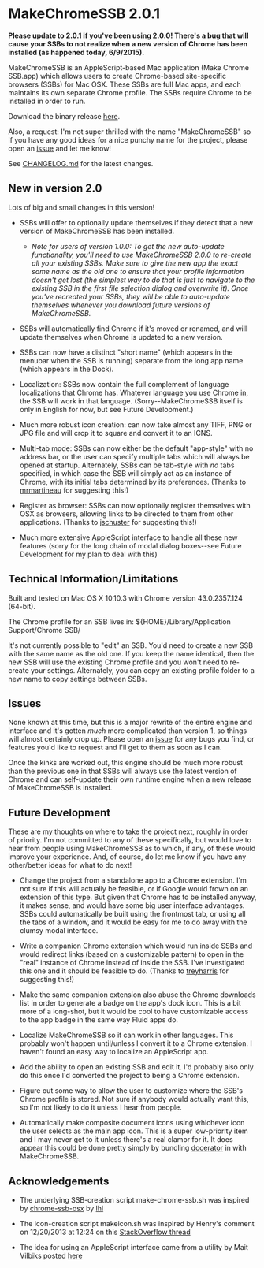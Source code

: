 # MakeChromeSSB 2.0.1

**Please update to 2.0.1 if you've been using 2.0.0! There's a bug that will cause your SSBs to not realize when a new version of Chrome has been installed (as happened today, 6/9/2015).**

MakeChromeSSB is an AppleScript-based Mac application (Make Chrome SSB.app) which allows users to create Chrome-based site-specific browsers (SSBs) for Mac OSX. These SSBs are full Mac apps, and each maintains its own separate Chrome profile. The SSBs require Chrome to be installed in order to run.

Download the binary release [here](https://github.com/dmarmor/osx-chrome-ssb-gui/releases "Download").

Also, a request: I'm not super thrilled with the name "MakeChromeSSB" so if you have any good ideas for a nice punchy name for the project, please open an [issue](https://github.com/dmarmor/osx-chrome-ssb-gui/issues/new "Issues") and let me know!

See [CHANGELOG.md](https://github.com/dmarmor/osx-chrome-ssb-gui/blob/master/CHANGELOG.md "CHANGELOG") for the latest changes.


## New in version 2.0

Lots of big and small changes in this version!

- SSBs will offer to optionally update themselves if they detect that a new version of MakeChromeSSB has been installed.
  - *Note for users of version 1.0.0: To get the new auto-update functionality, you'll need to use MakeChromeSSB 2.0.0 to re-create all your existing SSBs. Make sure to give the new app the exact same name as the old one to ensure that your profile information doesn't get lost (the simplest way to do that is just to navigate to the existing SSB in the first file selection dialog and overwrite it). Once you've recreated your SSBs, they will be able to auto-update themselves whenever you download future versions of MakeChromeSSB.*

- SSBs will automatically find Chrome if it's moved or renamed, and will update themselves when Chrome is updated to a new version.

- SSBs can now have a distinct "short name" (which appears in the menubar when the SSB is running) separate from the long app name (which appears in the Dock).

- Localization: SSBs now contain the full complement of language localizations that Chrome has. Whatever language you use Chrome in, the SSB will work in that language. (Sorry--MakeChromeSSB itself is only in English for now, but see Future Development.)

- Much more robust icon creation: can now take almost any TIFF, PNG or JPG file and will crop it to square and convert it to an ICNS.

- Multi-tab mode: SSBs can now either be the default "app-style" with no address bar, or the user can specify multiple tabs which will always be opened at startup. Alternately, SSBs can be tab-style with *no* tabs specified, in which case the SSB will simply act as an instance of Chrome, with its initial tabs determined by its preferences.  (Thanks to [mrmartineau](https://github.com/mrmartineau "mrmartineau") for suggesting this!)

- Register as browser: SSBs can now optionally register themselves with OSX as browsers, allowing links to be directed to them from other applications. (Thanks to [jschuster](https://github.com/jschuster "jschuster") for suggesting this!)

- Much more extensive AppleScript interface to handle all these new features (sorry for the long chain of modal dialog boxes--see Future Development for my plan to deal with this)


## Technical Information/Limitations

Built and tested on Mac OS X 10.10.3 with Chrome version 43.0.2357.124 (64-bit).

The Chrome profile for an SSB lives in: ${HOME}/Library/Application Support/Chrome SSB/<SSB Name>

It's not currently possible to "edit" an SSB. You'd need to create a new SSB with the same name as the old one. If you keep the name identical, then the new SSB will use the existing Chrome profile and you won't need to re-create your settings. Alternately, you can copy an existing profile folder to a new name to copy settings between SSBs.


## Issues

None known at this time, but this is a major rewrite of the entire engine and interface and it's gotten *much* more complicated than version 1, so things will almost certainly crop up. Please open an [issue](https://github.com/dmarmor/osx-chrome-ssb-gui/issues/new "Issues") for any bugs you find, or features you'd like to request and I'll get to them as soon as I can.

Once the kinks are worked out, this engine should be much more robust than the previous one in that SSBs will always use the latest version of Chrome and can self-update their own runtime engine when a new release of MakeChromeSSB is installed.


## Future Development

These are my thoughts on where to take the project next, roughly in order of priority. I'm not committed to any of these specifically, but would love to hear from people using MakeChromeSSB as to which, if any, of these would improve your experience. And, of course, do let me know if you have any other/better ideas for what to do next!

- Change the project from a standalone app to a Chrome extension. I'm not sure if this will actually be feasible, or if Google would frown on an extension of this type. But given that Chrome has to be installed anyway, it makes sense, and would have some big user interface advantages. SSBs could automatically be built using the frontmost tab, or using all the tabs of a window, and it would be easy for me to do away with the clumsy modal interface.

- Write a companion Chrome extension which would run inside SSBs and would redirect links (based on a customizable pattern) to open in the "real" instance of Chrome instead of inside the SSB. I've investigated this one and it should be feasible to do. (Thanks to [treyharris](https://github.com/treyharris "treyharris") for suggesting this!)

- Make the same companion extension also abuse the Chrome downloads list in order to generate a badge on the app's dock icon. This is a bit more of a long-shot, but it would be cool to have customizable access to the app badge in the same way Fluid apps do.

- Localize MakeChromeSSB so it can work in other languages. This probably won't happen until/unless I convert it to a Chrome extension. I haven't found an easy way to localize an AppleScript app.

- Add the ability to open an existing SSB and edit it. I'd probably also only do this once I'd converted the project to being a Chrome extension.

- Figure out some way to allow the user to customize where the SSB's Chrome profile is stored. Not sure if anybody would actually want this, so I'm not likely to do it unless I hear from people.

- Automatically make composite document icons using whichever icon the user selects as the main app icon. This is a super low-priority item and I may never get to it unless there's a real clamor for it. It does appear this could be done pretty simply by bundling [docerator](https://code.google.com/p/docerator/ "Docerator") in with MakeChromeSSB.


## Acknowledgements

- The underlying SSB-creation script make-chrome-ssb.sh was inspired by [chrome-ssb-osx](https://github.com/lhl/chrome-ssb-osx "chrome-ssb-osx") by [lhl](https://github.com/lhl "lhl")

- The icon-creation script makeicon.sh was inspired by Henry's comment on 12/20/2013 at 12:24 on this [StackOverflow thread](http://stackoverflow.com/questions/12306223/how-to-manually-create-icns-files-using-iconutil "StackOverflow thread")

- The idea for using an AppleScript interface came from a utility by Mait Vilbiks posted [here](https://www.lessannoyingcrm.com/blog/2011/01/240/Updates+to+Mac+Chrome+application+shortcuts+and+the+iOS+fullscreen+webapp+generator "Mait Vilbiks utility")

